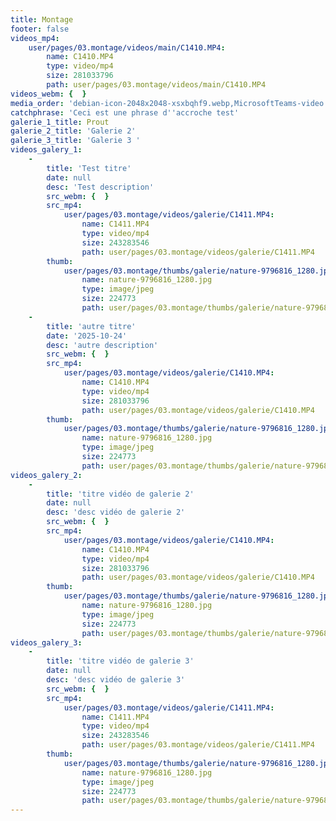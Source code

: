 ```yaml
---
title: Montage
footer: false
videos_mp4:
    user/pages/03.montage/videos/main/C1410.MP4:
        name: C1410.MP4
        type: video/mp4
        size: 281033796
        path: user/pages/03.montage/videos/main/C1410.MP4
videos_webm: {  }
media_order: 'debian-icon-2048x2048-xsxbqhf9.webp,MicrosoftTeams-video.webm'
catchphrase: 'Ceci est une phrase d''accroche test'
galerie_1_title: Prout
galerie_2_title: 'Galerie 2'
galerie_3_title: 'Galerie 3 '
videos_galery_1:
    -
        title: 'Test titre'
        date: null
        desc: 'Test description'
        src_webm: {  }
        src_mp4:
            user/pages/03.montage/videos/galerie/C1411.MP4:
                name: C1411.MP4
                type: video/mp4
                size: 243283546
                path: user/pages/03.montage/videos/galerie/C1411.MP4
        thumb:
            user/pages/03.montage/thumbs/galerie/nature-9796816_1280.jpg:
                name: nature-9796816_1280.jpg
                type: image/jpeg
                size: 224773
                path: user/pages/03.montage/thumbs/galerie/nature-9796816_1280.jpg
    -
        title: 'autre titre'
        date: '2025-10-24'
        desc: 'autre description'
        src_webm: {  }
        src_mp4:
            user/pages/03.montage/videos/galerie/C1410.MP4:
                name: C1410.MP4
                type: video/mp4
                size: 281033796
                path: user/pages/03.montage/videos/galerie/C1410.MP4
        thumb:
            user/pages/03.montage/thumbs/galerie/nature-9796816_1280.jpg:
                name: nature-9796816_1280.jpg
                type: image/jpeg
                size: 224773
                path: user/pages/03.montage/thumbs/galerie/nature-9796816_1280.jpg
videos_galery_2:
    -
        title: 'titre vidéo de galerie 2'
        date: null
        desc: 'desc vidéo de galerie 2'
        src_webm: {  }
        src_mp4:
            user/pages/03.montage/videos/galerie/C1410.MP4:
                name: C1410.MP4
                type: video/mp4
                size: 281033796
                path: user/pages/03.montage/videos/galerie/C1410.MP4
        thumb:
            user/pages/03.montage/thumbs/galerie/nature-9796816_1280.jpg:
                name: nature-9796816_1280.jpg
                type: image/jpeg
                size: 224773
                path: user/pages/03.montage/thumbs/galerie/nature-9796816_1280.jpg
videos_galery_3:
    -
        title: 'titre vidéo de galerie 3'
        date: null
        desc: 'desc vidéo de galerie 3'
        src_webm: {  }
        src_mp4:
            user/pages/03.montage/videos/galerie/C1411.MP4:
                name: C1411.MP4
                type: video/mp4
                size: 243283546
                path: user/pages/03.montage/videos/galerie/C1411.MP4
        thumb:
            user/pages/03.montage/thumbs/galerie/nature-9796816_1280.jpg:
                name: nature-9796816_1280.jpg
                type: image/jpeg
                size: 224773
                path: user/pages/03.montage/thumbs/galerie/nature-9796816_1280.jpg
---
```


